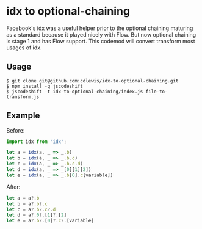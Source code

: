 # idx to optional-chaining

Facebook's idx was a useful helper prior to the optional chaining maturing as a standard because it
played nicely with Flow. But now optional chaining is stage 1 and has Flow support. This codemod
will convert transform most usages of idx.

## Usage

```console
$ git clone git@github.com:cdlewis/idx-to-optional-chaining.git
$ npm install -g jscodeshift
$ jscodeshift -t idx-to-optional-chaining/index.js file-to-transform.js
```

## Example

Before:

```js
import idx from 'idx';

let a = idx(a, _ => _.b) 
let b = idx(a, _ => _.b.c)
let c = idx(a, _ => _.b.c.d)
let d = idx(a, _ => _[0][1][2])
let e = idx(a, _ => _.b[0].c[variable])
```

After:

```js
let a = a?.b
let b = a?.b?.c
let c = a?.b?.c?.d
let d = a?.0?.[1]?.[2]
let e = a?.b?.[0]?.c?.[variable]
```
